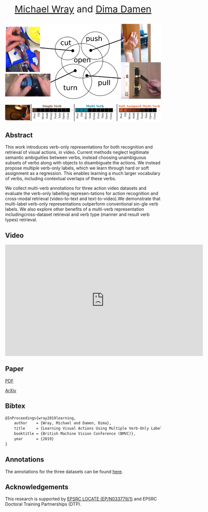 <link rel="shortcut icon" type="image/x-icon" href="favicon.ico">
<p align="center" style="font-size:30px">
<a href="https://mwray.github.io/">Michael Wray</a> and <a href="https://dimadamen.github.io/">Dima Damen</a>
</p>

![Verb Overlaps](intro_fig.png)

![Verb Labels](motivation.png)

## Abstract

This work introduces verb-only representations for both recognition and retrieval of visual actions, in video. Current methods neglect legitimate semantic ambiguities between verbs, instead choosing unambiguous subsets of verbs along with objects to disambiguate the actions. We instead propose multiple verb-only labels, which we learn through hard or soft assignment as a regression. This enables learning a much larger vocabulary of verbs, including contextual overlaps of these verbs.

We collect multi-verb annotations for three action video datasets and evaluate the verb-only labelling represen-tations for action recognition and cross-modal retrieval (video-to-text and text-to-video).We demonstrate that multi-label verb-only representations outperform conventional sin-gle verb labels. We also explore other benefits of a multi-verb representation includingcross-dataset retrieval and verb type (manner and result verb types) retrieval.


## Video


<iframe align="center" width="640" height="360" src="https://www.youtube.com/embed/E1CRoOG2eE8" frameborder="0" allow="accelerometer; autoplay; encrypted-media; gyroscope; picture-in-picture" allowfullscreen></iframe>



## Paper

[PDF](MVOL.pdf)

[ArXiv](https://arxiv.org/abs/1907.11117)

## Bibtex

```markdown
@InProceedings{wray2019learning,
    author    = {Wray, Michael and Damen, Dima},
    title     = {Learning Visual Actions Using Multiple Verb-Only Labels},
    booktitle = {British Machine Vision Conference (BMVC)},
    year      = {2019}
}
```

## Annotations

The annotations for the three datasets can be found [here](https://github.com/mwray/Multi-Verb-Labels).

## Acknowledgements
This research is supported by [EPSRC LOCATE (EP/N033779/1)](https://gow.epsrc.ukri.org/NGBOViewGrant.aspx?GrantRef=EP/N033779/1) and EPSRC Doctoral Training Partnerships (DTP). 
